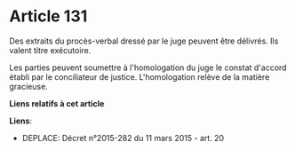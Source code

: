 # Article 131

Des extraits du procès-verbal dressé par le juge peuvent être délivrés. Ils valent titre exécutoire.

Les parties peuvent soumettre à l'homologation du juge le constat d'accord établi par le conciliateur de justice.
L'homologation relève de la matière gracieuse.

**Liens relatifs à cet article**

**Liens**:

  - DEPLACE: Décret n°2015-282 du 11 mars 2015 - art. 20
